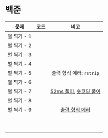 # 백준



|    문제     | 코드 |                             비고                             |
| :---------: | :--: | :----------------------------------------------------------: |
| 별 찍기 - 1 |      |                                                              |
| 별 찍기 - 2 |      |                                                              |
| 별 찍기 - 3 |      |                                                              |
| 별 찍기 - 4 |      |                                                              |
| 별 찍기 - 5 |      |                   출력 형식 에러: `rstrip`                   |
| 별 찍기 - 6 |      |                                                              |
| 별 찍기 - 7 |      | [52ms 풀이](https://www.acmicpc.net/source/17390362), [숏코딩 풀이](https://www.acmicpc.net/source/22352624) |
| 별 찍기 - 8 |      |                                                              |
| 별 찍기 - 9 |      |  [출력 형식 에러](https://www.acmicpc.net/board/view/55294)  |
|             |      |                                                              |
|             |      |                                                              |
|             |      |                                                              |
|             |      |                                                              |
|             |      |                                                              |
|             |      |                                                              |
|             |      |                                                              |
|             |      |                                                              |
|             |      |                                                              |
|             |      |                                                              |

